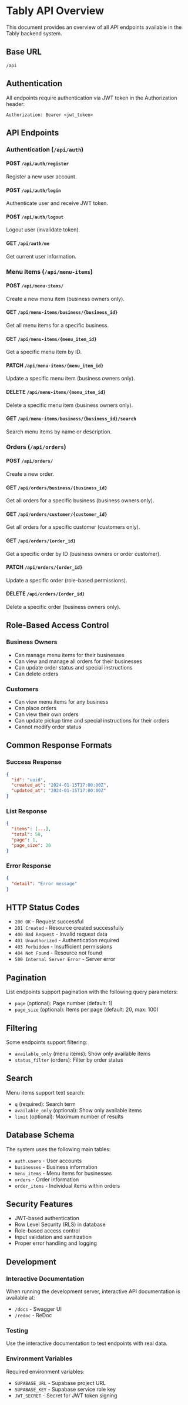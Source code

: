 # Tably API Overview

This document provides an overview of all API endpoints available in the Tably backend system.

## Base URL

```
/api
```

## Authentication

All endpoints require authentication via JWT token in the Authorization header:
```
Authorization: Bearer <jwt_token>
```

## API Endpoints

### Authentication (`/api/auth`)

#### POST `/api/auth/register`
Register a new user account.

#### POST `/api/auth/login`
Authenticate user and receive JWT token.

#### POST `/api/auth/logout`
Logout user (invalidate token).

#### GET `/api/auth/me`
Get current user information.

### Menu Items (`/api/menu-items`)

#### POST `/api/menu-items/`
Create a new menu item (business owners only).

#### GET `/api/menu-items/business/{business_id}`
Get all menu items for a specific business.

#### GET `/api/menu-items/{menu_item_id}`
Get a specific menu item by ID.

#### PATCH `/api/menu-items/{menu_item_id}`
Update a specific menu item (business owners only).

#### DELETE `/api/menu-items/{menu_item_id}`
Delete a specific menu item (business owners only).

#### GET `/api/menu-items/business/{business_id}/search`
Search menu items by name or description.

### Orders (`/api/orders`)

#### POST `/api/orders/`
Create a new order.

#### GET `/api/orders/business/{business_id}`
Get all orders for a specific business (business owners only).

#### GET `/api/orders/customer/{customer_id}`
Get all orders for a specific customer (customers only).

#### GET `/api/orders/{order_id}`
Get a specific order by ID (business owners or order customer).

#### PATCH `/api/orders/{order_id}`
Update a specific order (role-based permissions).

#### DELETE `/api/orders/{order_id}`
Delete a specific order (business owners only).

## Role-Based Access Control

### Business Owners
- Can manage menu items for their businesses
- Can view and manage all orders for their businesses
- Can update order status and special instructions
- Can delete orders

### Customers
- Can view menu items for any business
- Can place orders
- Can view their own orders
- Can update pickup time and special instructions for their orders
- Cannot modify order status

## Common Response Formats

### Success Response
```json
{
  "id": "uuid",
  "created_at": "2024-01-15T17:00:00Z",
  "updated_at": "2024-01-15T17:00:00Z"
}
```

### List Response
```json
{
  "items": [...],
  "total": 50,
  "page": 1,
  "page_size": 20
}
```

### Error Response
```json
{
  "detail": "Error message"
}
```

## HTTP Status Codes

- `200 OK` - Request successful
- `201 Created` - Resource created successfully
- `400 Bad Request` - Invalid request data
- `401 Unauthorized` - Authentication required
- `403 Forbidden` - Insufficient permissions
- `404 Not Found` - Resource not found
- `500 Internal Server Error` - Server error

## Pagination

List endpoints support pagination with the following query parameters:
- `page` (optional): Page number (default: 1)
- `page_size` (optional): Items per page (default: 20, max: 100)

## Filtering

Some endpoints support filtering:
- `available_only` (menu items): Show only available items
- `status_filter` (orders): Filter by order status

## Search

Menu items support text search:
- `q` (required): Search term
- `available_only` (optional): Show only available items
- `limit` (optional): Maximum number of results

## Database Schema

The system uses the following main tables:
- `auth.users` - User accounts
- `businesses` - Business information
- `menu_items` - Menu items for businesses
- `orders` - Order information
- `order_items` - Individual items within orders

## Security Features

- JWT-based authentication
- Row Level Security (RLS) in database
- Role-based access control
- Input validation and sanitization
- Proper error handling and logging

## Development

### Interactive Documentation
When running the development server, interactive API documentation is available at:
- `/docs` - Swagger UI
- `/redoc` - ReDoc

### Testing
Use the interactive documentation to test endpoints with real data.

### Environment Variables
Required environment variables:
- `SUPABASE_URL` - Supabase project URL
- `SUPABASE_KEY` - Supabase service role key
- `JWT_SECRET` - Secret for JWT token signing 